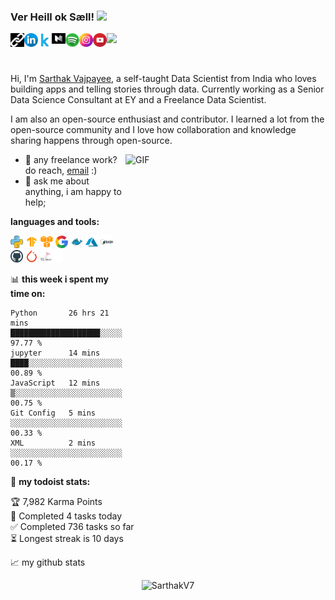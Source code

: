 ### Ver Heill ok Sæll! <img src="https://media.giphy.com/media/hvRJCLFzcasrR4ia7z/giphy.gif" width="25px">

<a href="https://sarthakv7.github.io/my_folio/" target="_blank">
  <img align="left" alt="Sarthak's Website" width="22px" src="./icons/url.png" />
</a>
<a href="https://www.linkedin.com/in/sarthak-vajpayee/" target="_blank">
  <img align="left" alt="Sarthak's LinkedIN" width="22px" src="./icons/linkedin.png" />
</a>
<a href="https://www.kaggle.com/sarthakvajpayee" target="_blank">
  <img align="left" alt="Sarthak's Kaggle" width="22px" src="./icons/kaggle.png" />
</a>
<a href="https://medium.com/@itssarthakvajpayee" target="_blank">
  <img align="left" alt="Sarthak's Medium" width="22px" src="./icons/medium_3.png" />
</a>
<a href="https://open.spotify.com/user/31xcw7slsubjhc5blt2kuhgcv7qu" target="_blank">
  <img align="left" alt="Sarthak's Spotify" width="22px" src="./icons/spotify.png" />
</a>
<a href="https://www.instagram.com/sarthakvajpayee/" target="_blank">
  <img align="left" alt="Sarthak's Insta" width="22px" src="./icons/instagram.png" />
</a>
<a href="https://www.youtube.com/channel/UC2gkykteLJAJbk6G4aRu8tw/" target="_blank">
  <img align="left" alt="Sarthak's YouTube" width="22px" src="./icons/youtube.png" />
</a>


![](https://visitor-badge.glitch.me/badge?page_id=SarthakV7.SarthakV7)

<br />

Hi, I'm [Sarthak Vajpayee](https://sarthakv7.github.io/my_folio/), a self-taught Data Scientist from India who loves building apps and telling stories through data. Currently working as a Senior Data Science Consultant at EY and a Freelance Data Scientist.

I am also an open-source enthusiast and contributor. I learned a lot from the open-source community and I love how collaboration and knowledge sharing happens through open-source.


<img align="right" alt="GIF" src="./icons/pattern.gif?raw=true" width="320" height="320" />


- 💼 any freelance work? do reach, [email](mailto:itssarthakvajpayee@gmail.com) :)
- 💬 ask me about anything, i am happy to help;

**languages and tools:**

<code><img height="20" src="./icons/python.png"></code>
<code><img height="20" src="./icons/tensorflow.png"></code>
<code><img height="20" src="./icons/aws.png"></code>
<code><img height="20" src="./icons/google.png"></code>
<code><img height="20" src="./icons/docker.png"></code>
<code><img height="20" src="./icons/azure.png"></code>
<code><img height="20" src="./icons/bash.png"></code>
<code><img height="20" src="./icons/github.png"></code>
<code><img height="20" src="./icons/pytorch.png"></code>
<code><img height="20" src="./icons/sql.png"></code>

📊 **this week i spent my time on:**
<!--START_SECTION:waka-->
```text
Python       26 hrs 21 mins  ████████████████████░░░░░   97.77 % 
jupyter      14 mins         ████░░░░░░░░░░░░░░░░░░░░░   00.89 % 
JavaScript   12 mins         ▒░░░░░░░░░░░░░░░░░░░░░░░░   00.75 % 
Git Config   5 mins          ░░░░░░░░░░░░░░░░░░░░░░░░░   00.33 % 
XML          2 mins          ░░░░░░░░░░░░░░░░░░░░░░░░░   00.17 % 
```
<!--END_SECTION:waka-->

🚧 **my todoist stats:**
<!-- TODO-IST:START -->
🏆  7,982 Karma Points           
🌸  Completed 4 tasks today           
✅  Completed 736 tasks so far           
⏳  Longest streak is 10 days
<!-- TODO-IST:END -->


📈 my github stats

<p align="center"> <img src="https://github-readme-stats.vercel.app/api?username=SarthakV7&show_icons=true&theme=gruvbox" alt="SarthakV7" />
